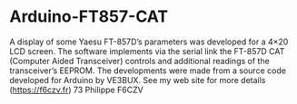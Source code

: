# Arduino-FT857-CAT
A display of some Yaesu FT-857D’s parameters was developed for a 4×20 LCD screen. 
The software implements via the serial link the FT-857D CAT (Computer Aided Transceiver) controls and additional readings of the transceiver’s EEPROM. 
The developments were made from a source code developed for Arduino by VE3BUX. 
See my web site for more details (https://f6czv.fr)
73
Philippe F6CZV
